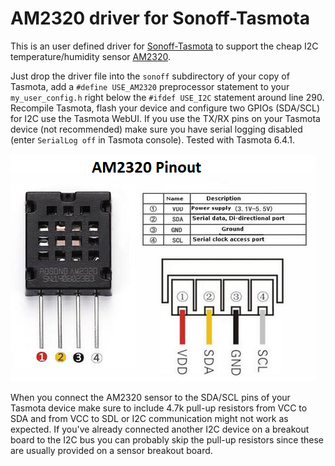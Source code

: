# AM2320 driver for Sonoff-Tasmota

This is an user defined driver for [Sonoff-Tasmota](https://github.com/arendst/Sonoff-Tasmota/) to support the cheap I2C temperature/humidity sensor [AM2320](https://akizukidenshi.com/download/ds/aosong/AM2320.pdf). 

Just drop the driver file into the `sonoff` subdirectory of your copy of Tasmota, add a `#define USE_AM2320` preprocessor statement to your `my_user_config.h` right below the `#ifdef USE_I2C` statement around line 290. Recompile Tasmota, flash your device and configure two GPIOs (SDA/SCL) for I2C use the Tasmota WebUI. If you use the TX/RX pins on your Tasmota device (not recommended) make sure you have serial logging disabled (enter `SerialLog off` in Tasmota console). Tested with Tasmota 6.4.1.


![AM2320 Pinout](AM2320_pinout.png)


When you connect the AM2320 sensor to the SDA/SCL pins of your Tasmota device make sure to include 4.7k pull-up resistors from VCC to SDA and from VCC to SDL or I2C communication might not work as expected. If you've already connected another I2C device on a breakout board to the I2C bus you can probably skip the pull-up resistors since these are usually provided on a sensor breakout board.

